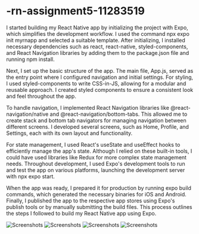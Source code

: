 # -rn-assignment5-11283519

I started building my React Native app by initializing the project with Expo, which simplifies the development workflow. I used the command npx expo init myrnapp and selected a suitable template. After initializing, I installed necessary dependencies such as react, react-native, styled-components, and React Navigation libraries by adding them to the package.json file and running npm install.

Next, I set up the basic structure of the app. The main file, App.js, served as the entry point where I configured navigation and initial settings. For styling, I used styled-components to write CSS-in-JS, allowing for a modular and reusable approach. I created styled components to ensure a consistent look and feel throughout the app.

To handle navigation, I implemented React Navigation libraries like @react-navigation/native and @react-navigation/bottom-tabs. This allowed me to create stack and bottom tab navigators for managing navigation between different screens. I developed several screens, such as Home, Profile, and Settings, each with its own layout and functionality.

For state management, I used React's useState and useEffect hooks to efficiently manage the app's state. Although I relied on these built-in tools, I could have used libraries like Redux for more complex state management needs. Throughout development, I used Expo's development tools to run and test the app on various platforms, launching the development server with npx expo start.

When the app was ready, I prepared it for production by running expo build commands, which generated the necessary binaries for iOS and Android. Finally, I published the app to the respective app stores using Expo's publish tools or by manually submitting the build files. This process outlines the steps I followed to build my React Native app using Expo.

![Screenshots](myrnapp/src/Screens/photo_2024-06-26_20-09-27.jpg) ![Screenshots](myrnapp/src/Screens/photo_2024-06-26_20-08-29.jpg) ![Screenshots](myrnapp/src/Screens/photo_2024-06-26_20-09-37.jpg) ![Screenshots](myrnapp/src/Screens/photo_2024-06-26_20-10-03.jpg)
